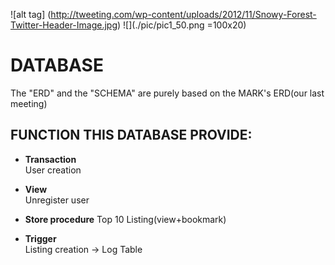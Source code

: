 
![alt tag] (http://tweeting.com/wp-content/uploads/2012/11/Snowy-Forest-Twitter-Header-Image.jpg) ![](./pic/pic1_50.png =100x20)


# DATABASE
The "ERD" and the "SCHEMA" are purely based on the MARK's ERD(our last meeting)

## FUNCTION THIS DATABASE PROVIDE:

* **Transaction**        
User creation


* **View**                   
Unregister user


* **Store procedure** 
Top 10 Listing(view+bookmark)


* **Trigger**                
Listing creation -> Log Table   

